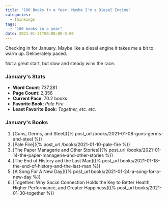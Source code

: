 ```yaml
---
title: "100 Books in a Year: Maybe I'm a Diesel Engine"
categories:
  - thinkings
tags:
  - "100 books in a year"
date: 2021-01-31T00:00:00-5:00
---
```

Checking in for January. Maybe like a diesel engine it takes me a bit to warm up. Deliberately paced.
<!--more-->

Not a great start, but slow and steady wins the race.

### January's Stats

- **Word Count**: 737,281
- **Page Count**: 2,356
- **Current Pace**: 70.2 books
- **Favorite Book**: *Pale Fire*
- **Least Favorite Book**: *Together, etc. etc.*


### January's Books
1. [Guns, Germs, and Steel]({% post_url /books/2021-01-08-guns-germs-and-steel %})
2. [Pale Fire]({% post_url /books/2021-01-10-pale-fire %})
3. [The Paper Managerie and Other Stories]({% post_url /books/2021-01-14-the-paper-managerie-and-other-stories %})
4. [The End of History and the Last Man]({% post_url books/2021-01-18-the-end-of-history-and-the-last-man %})
5. [A Song For A New Day]({% post_url books/2021-01-24-a-song-for-a-new-day %})
6. [Together: Why Social Connection Holds the Key to Better Health, Higher Performance, and Greater Happiness]({% post_url books/2021-01-30-together %})